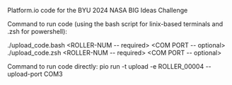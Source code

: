 Platform.io code for the BYU 2024 NASA BIG Ideas Challenge

Command to run code (using the bash script for linix-based terminals and .zsh for powershell):

./upload_code.bash <ROLLER-NUM -- required> <COM PORT -- optional>
./upload_code.zsh <ROLLER-NUM -- required> <COM PORT -- optional>

Command to run code directly: pio run -t upload -e ROLLER_00004 --upload-port COM3